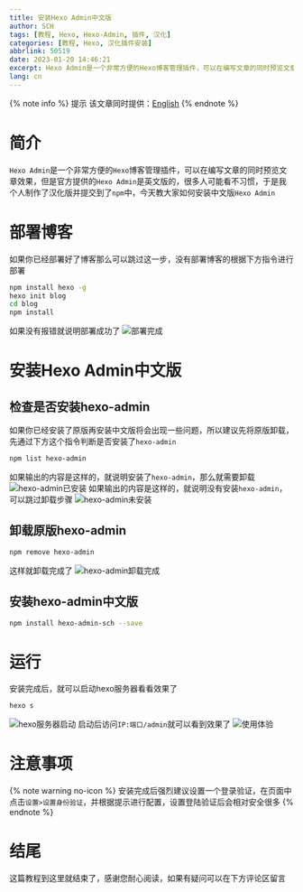 ```yaml
---
title: 安装Hexo Admin中文版
author: SCH
tags: [教程, Hexo, Hexo-Admin, 插件, 汉化]
categories: [教程, Hexo, 汉化插件安装]
abbrlink: 50519
date: 2023-01-20 14:46:21
excerpt: Hexo Admin是一个非常方便的Hexo博客管理插件，可以在编写文章的同时预览文章效果，但是官方提供的Hexo Admin是英文版的，很多人可能看不习惯，于是我个人制作了汉化版并提交到了npm中，今天教大家如何安装中文版Hexo Admin
lang: cn
---
```

{% note info %}
提示
该文章同时提供：[English](/en/article/25391)
{% endnote %}
# 简介
`Hexo Admin`是一个非常方便的`Hexo`博客管理插件，可以在编写文章的同时预览文章效果，但是官方提供的`Hexo Admin`是英文版的，很多人可能看不习惯，于是我个人制作了汉化版并提交到了`npm`中，今天教大家如何安装中文版`Hexo Admin`
# 部署博客
如果你已经部署好了博客那么可以跳过这一步，没有部署博客的根据下方指令进行部署
``` bash
npm install hexo -g
hexo init blog
cd blog
npm install
```
如果没有报错就说明部署成功了
![部署完成](/img/50519/1.jpg)
# 安装Hexo Admin中文版
## 检查是否安装hexo-admin
如果你已经安装了原版再安装中文版将会出现一些问题，所以建议先将原版卸载，先通过下方这个指令判断是否安装了`hexo-admin`
``` bash
npm list hexo-admin
```
如果输出的内容是这样的，就说明安装了`hexo-admin`，那么就需要卸载
![hexo-admin已安装](/img/50519/2.jpg)
如果输出的内容是这样的，就说明没有安装`hexo-admin`，可以跳过卸载步骤
![hexo-admin未安装](/img/50519/3.jpg)
## 卸载原版hexo-admin
``` bash
npm remove hexo-admin
```
这样就卸载完成了
![hexo-admin卸载完成](/img/50519/4.jpg)
## 安装hexo-admin中文版
``` bash
npm install hexo-admin-sch --save
```
# 运行
安装完成后，就可以启动hexo服务器看看效果了
``` bash
hexo s
```
![hexo服务器启动](/img/50519/5.jpg)
启动后访问`IP:端口/admin`就可以看到效果了
![使用体验](/img/50519/6.jpg)
# 注意事项
{% note warning no-icon %}
安装完成后强烈建议设置一个登录验证，在页面中点击`设置>设置身份验证`，并根据提示进行配置，设置登陆验证后会相对安全很多
{% endnote %}
# 结尾
这篇教程到这里就结束了，感谢您耐心阅读，如果有疑问可以在下方评论区留言
